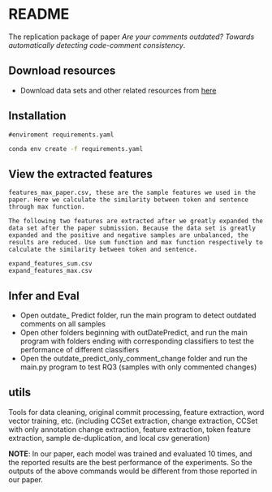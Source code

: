 # README

The replication package of paper *Are your comments outdated? Towards automatically detecting code-comment consistency*.

## Download resources

- Download data sets and other related resources from [here](https://drive.google.com/drive/folders/1ako_cqz_ERIYlE7yK0TLZd-zZhQG-du6?usp=sharing)

## Installation

```
#enviroment requirements.yaml
```

```bash
conda env create -f requirements.yaml
```



## View the extracted features

```
features_max_paper.csv, these are the sample features we used in the paper. Here we calculate the similarity between token and sentence through max function.

The following two features are extracted after we greatly expanded the data set after the paper submission. Because the data set is greatly expanded and the positive and negative samples are unbalanced, the results are reduced. Use sum function and max function respectively to calculate the similarity between token and sentence.

expand_features_sum.csv
expand_features_max.csv

```

## Infer and Eval

- Open outdate_ Predict folder, run the main program to detect outdated comments on all samples
- Open other folders beginning with outDatePredict, and run the main program with folders ending with corresponding classifiers to test the performance of different classifiers
- Open the outdate_predict_only_comment_change folder and run the main.py program to test RQ3 (samples with only commented changes)

## utils

Tools for data cleaning, original commit processing, feature extraction, word vector training, etc. (including CCSet extraction, change extraction, CCSet with only annotation change extraction, feature extraction, token feature extraction, sample de-duplication, and local csv generation)

**NOTE**: In our paper, each model was trained and evaluated 10 times, and the reported results are the best performance of the experiments.
So the outputs of the above commands would be different from those reported in our paper.
